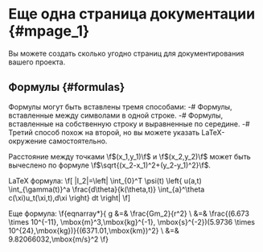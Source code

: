 # Еще одна страница документации {#mpage_1}

Вы можете создать сколько угодно страниц для документирования вашего проекта.

## Формулы {#formulas}

Формулы могут быть вставлены тремя способами:
  -# Формулы, вставленные между символами в одной строке.
  -# Формулы, вставленные на собственную строку и выравненные по середине.
  -# Третий способ похож на второй, но вы можете указать LaTeX-окружение самостоятельно.
 
Расстояние между точками \f$(x_1,y_1)\f$ и \f$(x_2,y_2)\f$ может быть вычеслено по формуле
\f$\sqrt{(x_2-x_1)^2+(y_2-y_1)^2}\f$.

LaTeX формула:
\f[ 
  |I_2|=\left| \int_{0}^T \psi(t) 
        \left\{ 
           u(a,t)
           \int_{\gamma(t)}^a 
           \frac{d\theta}{k(\theta,t)} 
           \int_{a}^\theta c(\xi)u_t(\xi,t)\,d\xi
        \right\} dt 
     \right| 
\f]

Еще формула:
\f{eqnarray*}{ 
       g &=& \frac{Gm_2}{r^2} \\ 
         &=& \frac{(6.673 \times 10^{-11}\,
             \mbox{m}^3\,\mbox{kg}^{-1}\, \mbox{s}^{-2})(5.9736 \times 10^{24}\,\mbox{kg})}{(6371.01\,\mbox{km})^2} \\
         &=& 9.82066032\,\mbox{m/s}^2
\f}